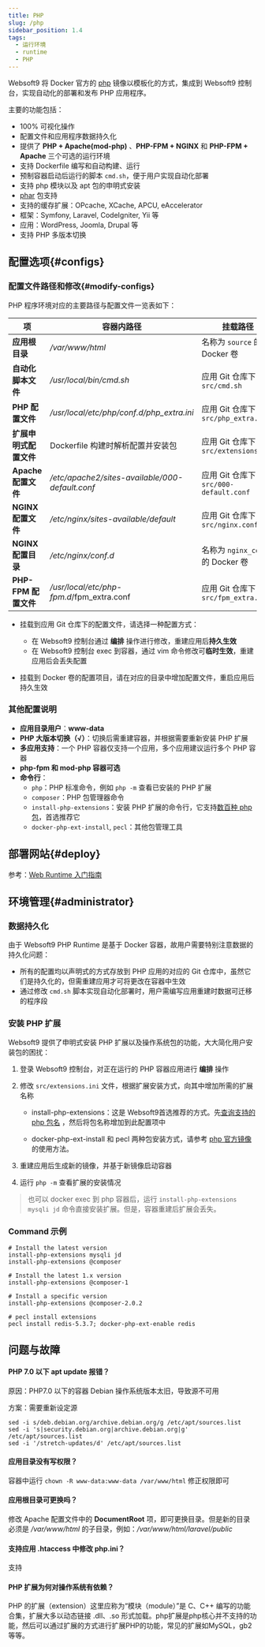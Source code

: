 ```yaml
---
title: PHP
slug: /php
sidebar_position: 1.4
tags:
  - 运行环境
  - runtime
  - PHP
---
```



Websoft9 将 Docker 官方的 [php](https://hub.docker.com/_/php) 镜像以模板化的方式，集成到 Websoft9 控制台，实现自动化的部署和发布 PHP 应用程序。   

主要的功能包括：

- 100% 可视化操作
- 配置文件和应用程序数据持久化
- 提供了 **PHP + Apache(mod-php)** 、**PHP-FPM + NGINX** 和 **PHP-FPM + Apache** 三个可选的运行环境
- 支持 Dockerfile 编写和自动构建、运行
- 预制容器启动后运行的脚本 `cmd.sh`，便于用户实现自动化部署
- 支持 php 模块以及 apt 包的申明式安装
- [phar](https://www.php.net/manual/zh/intro.phar.php) 包支持
- 支持的缓存扩展：OPcache, XCache, APCU, eAccelerator
- 框架：Symfony, Laravel, CodeIgniter, Yii 等
- 应用：WordPress, Joomla, Drupal 等
- 支持 PHP 多版本切换

## 配置选项{#configs}

### 配置文件路径和修改{#modify-configs}

PHP 程序环境对应的主要路径与配置文件一览表如下：

  | 项                 | 容器内路径                                      | 挂载路径                               |
  | ------------------ | ----------------------------------------------- | -------------------------------------- |
  | **应用根目录**        | */var/www/html*                                 | 名称为 `source` 的 Docker 卷           |
  | **自动化脚本文件**     | */usr/local/bin/cmd.sh*                         | 应用 Git 仓库下 `src/cmd.sh`           |
  | **PHP 配置文件**       | */usr/local/etc/php/conf.d/php_extra.ini*       | 应用 Git 仓库下 `src/php_extra.ini`     |
  | **扩展申明式配置文件** | Dockerfile 构建时解析配置并安装包               | 应用 Git 仓库下 `src/extensions.ini`    |
  | **Apache 配置文件**    | */etc/apache2/sites-available/000-default.conf* | 应用 Git 仓库下 `src/000-default.conf` |
  | **NGINX 配置文件**     | */etc/nginx/sites-available/default*            | 应用 Git 仓库下 `src/nginx.conf`       |
  | **NGINX 配置目录**     | */etc/nginx/conf.d*                             | 名称为 `nginx_conf` 的 Docker 卷       |
  | **PHP-FPM 配置文件**   | */usr/local/etc/php-fpm.d*/fpm_extra.conf       | 应用 Git 仓库下 `src/fpm_extra.conf`    |

  - 挂载到应用 Git 仓库下的配置文件，请选择一种配置方式：

    - 在 Websoft9 控制台通过 **编排** 操作进行修改，重建应用后**持久生效**
    - 在 Websoft9 控制台 exec 到容器，通过 vim 命令修改可**临时生效**，重建应用后会丢失配置

  - 挂载到 Docker 卷的配置项目，请在对应的目录中增加配置文件，重启应用后持久生效
  

### 其他配置说明

- **应用目录用户**：**www-data**
- **PHP 大版本切换（√）**：切换后需重建容器，并根据需要重新安装 PHP 扩展
- **多应用支持**：一个 PHP 容器仅支持一个应用，多个应用建议运行多个 PHP 容器
- **php-fpm 和 mod-php 容器可选**
- **命令行**：
  - `php`：PHP 标准命令，例如 `php -m` 查看已安装的 PHP 扩展
  - `composer`：PHP 包管理器命令
  - `install-php-extensions`：安装 PHP 扩展的命令行，它支持[数百种 php 包](https://github.com/mlocati/docker-php-extension-installer?tab=readme-ov-file#supported-php-extensions)，首选推荐它
  - `docker-php-ext-install`, `pecl`：其他包管理工具

## 部署网站{#deploy}

参考：[Web Runtime 入门指南](./runtime)

## 环境管理{#administrator}

### 数据持久化

由于 Websoft9 PHP Runtime 是基于 Docker 容器，故用户需要特别注意数据的持久化问题：

- 所有的配置均以声明式的方式存放到 PHP 应用的对应的 Git 仓库中，虽然它们是持久化的，但需重建应用才可将更改在容器中生效
- 通过修改 `cmd.sh` 脚本实现自动化部署时，用户需编写应用重建时数据可迁移的程序段

### 安装 PHP 扩展

Websoft9 提供了申明式安装 PHP 扩展以及操作系统包的功能，大大简化用户安装包的困扰：

1. 登录 Websoft9 控制台，对正在运行的 PHP 容器应用进行 **编排** 操作

2. 修改 `src/extensions.ini` 文件，根据扩展安装方式，向其中增加所需的扩展名称

   - install-php-extensions：这是 Websoft9首选推荐的方式。先[查询支持的 php 包名](https://github.com/mlocati/docker-php-extension-installer?tab=readme-ov-file#supported-php-extensions) ，然后将包名称增加到此配置项中

   - docker-php-ext-install 和 pecl 两种包安装方式，请参考 [php 官方镜像](https://hub.docker.com/_/php) 的使用方法。

3. 重建应用后生成新的镜像，并基于新镜像启动容器

4. 运行 `php -m` 查看扩展的安装情况


> 也可以 docker exec 到 php 容器后，运行 `install-php-extensions mysqli jd` 命令直接安装扩展。但是，容器重建后扩展会丢失。  

### Command 示例

```
# Install the latest version
install-php-extensions mysqli jd
install-php-extensions @composer

# Install the latest 1.x version
install-php-extensions @composer-1

# Install a specific version
install-php-extensions @composer-2.0.2

# pecl install extensions
pecl install redis-5.3.7; docker-php-ext-enable redis
```

## 问题与故障

#### PHP 7.0 以下 **apt update** 报错？

原因：PHP7.0 以下的容器 Debian 操作系统版本太旧，导致源不可用   

方案：需要重新设定源  

  ```
  sed -i s/deb.debian.org/archive.debian.org/g /etc/apt/sources.list
  sed -i 's|security.debian.org|archive.debian.org|g' /etc/apt/sources.list
  sed -i '/stretch-updates/d' /etc/apt/sources.list
  ```

#### 应用目录没有写权限？

容器中运行 `chown -R www-data:www-data /var/www/html` 修正权限即可

#### 应用根目录可更换吗？

修改 Apache 配置文件中的 **DocumentRoot** 项，即可更换目录。但是新的目录必须是 */var/www/html* 的子目录，例如：*/var/www/html/laravel/public*

#### 支持应用 .htaccess 中修改 php.ini？

支持

#### PHP 扩展为何对操作系统有依赖？

PHP 的扩展（extension）这里应称为“模块（module）”是 C、C++ 编写的功能合集，扩展大多以动态链接 .dll、.so 形式加载。php扩展是php核心并不支持的功能，然后可以通过扩展的方式进行扩展PHP的功能，常见的扩展如MySQL，gb2等等。
